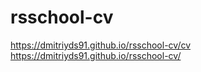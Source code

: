# rsschool-cv
https://dmitriyds91.github.io/rsschool-cv/cv
https://dmitriyds91.github.io/rsschool-cv/
